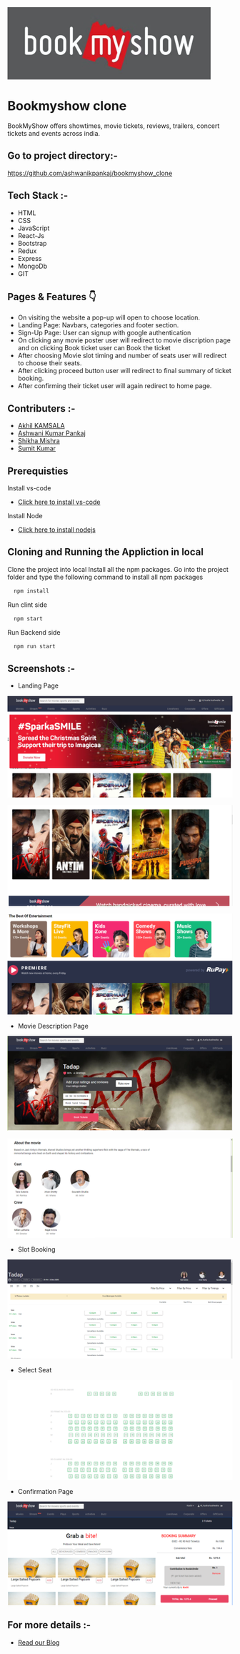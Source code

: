 
![Logo](https://github.com/sumit-krk/name/blob/master/Book_my_shoe.PNG?raw=true)


# Bookmyshow clone

BookMyShow offers showtimes, movie tickets, reviews, trailers, concert tickets and events across india.


## Go to project directory:-
https://github.com/ashwanikpankaj/bookmyshow_clone
## Tech Stack :-
- HTML
- CSS
- JavaScript
- React-Js
- Bootstrap
- Redux
- Express
- MongoDb
- GIT
## Pages & Features 👇
- On visiting the website a pop-up will open to choose location.
- Landing Page: Navbars, categories and footer section.
- Sign-Up Page: User can signup with google authentication
- On clicking any movie poster user will redirect to movie discription page and on clicking Book ticket user can Book the ticket
- After choosing Movie slot timing and number of seats user will redirect to choose their seats.
- After clicking proceed button user will redirect to final summary of ticket booking.
- After confirming their ticket user will again redirect to home page.
## Contributers :-
- [Akhil KAMSALA](https://github.com/akhilsdeportfolio)
- [Ashwani Kumar Pankaj](https://github.com/ashwanikpankaj)
- [Shikha Mishra](https://github.com/sHikha06-max)
- [Sumit Kumar](https://github.com/sumit-krk)



## Prerequisties
Install vs-code

- [Click here to install vs-code]( https://code.visualstudio.com/download)

Install Node

- [Click here to install nodejs]( https://nodejs.org/en/)
## Cloning and Running the Appliction in local

Clone the project into local Install all the npm packages. Go into the project folder and type the following command to install all npm packages

```bash
  npm install
```
Run clint side
```bash
  npm start
```
Run Backend side
```bash
  npm run start
```
## Screenshots :-
- Landing Page

![Logo](https://github.com/sumit-krk/name/blob/master/Capture_1.PNG?raw=true)

![Logo](https://github.com/sumit-krk/name/blob/master/Capture_2.PNG?raw=true)

![Logo](https://github.com/sumit-krk/name/blob/master/Capture_3.PNG?raw=true)

- Movie Description Page

![Logo](https://github.com/sumit-krk/name/blob/master/Capture_4.PNG?raw=true)

![Logo](https://github.com/sumit-krk/name/blob/master/Capture_5.PNG?raw=true)

- Slot Booking

![Logo](https://github.com/sumit-krk/name/blob/master/Capture_6.PNG?raw=true)

- Select Seat

![Logo](https://github.com/sumit-krk/name/blob/master/Capture_7.PNG?raw=true)

- Confirmation Page

![Logo](https://github.com/sumit-krk/name/blob/master/Capture_8.PNG?raw=true)


## For more details :-

- [Read our Blog](https://shikha06.hashnode.dev/bookmyshow-clone)
